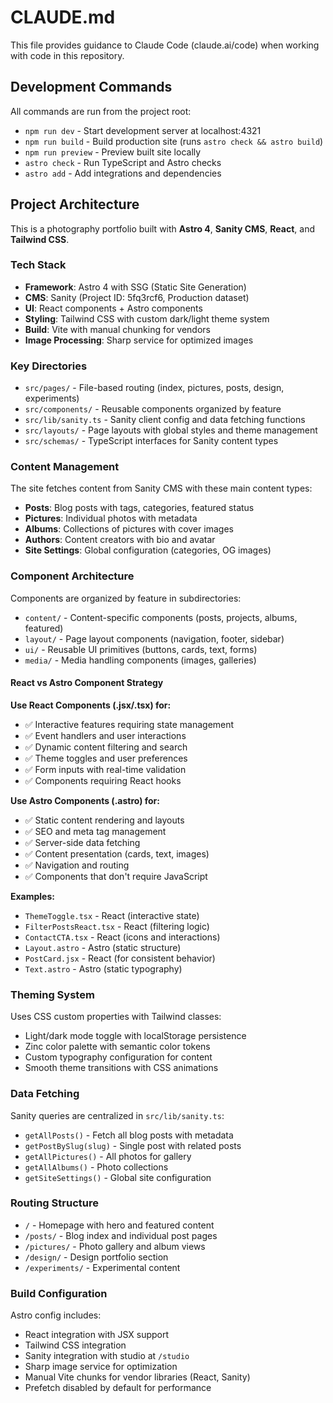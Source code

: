 # CLAUDE.md

This file provides guidance to Claude Code (claude.ai/code) when working with code in this repository.

## Development Commands

All commands are run from the project root:

- `npm run dev` - Start development server at localhost:4321
- `npm run build` - Build production site (runs `astro check && astro build`)
- `npm run preview` - Preview built site locally
- `astro check` - Run TypeScript and Astro checks
- `astro add` - Add integrations and dependencies

## Project Architecture

This is a photography portfolio built with **Astro 4**, **Sanity CMS**, **React**, and **Tailwind CSS**.

### Tech Stack
- **Framework**: Astro 4 with SSG (Static Site Generation)
- **CMS**: Sanity (Project ID: 5fq3rcf6, Production dataset)
- **UI**: React components + Astro components
- **Styling**: Tailwind CSS with custom dark/light theme system
- **Build**: Vite with manual chunking for vendors
- **Image Processing**: Sharp service for optimized images

### Key Directories

- `src/pages/` - File-based routing (index, pictures, posts, design, experiments)
- `src/components/` - Reusable components organized by feature
- `src/lib/sanity.ts` - Sanity client config and data fetching functions
- `src/layouts/` - Page layouts with global styles and theme management
- `src/schemas/` - TypeScript interfaces for Sanity content types

### Content Management

The site fetches content from Sanity CMS with these main content types:
- **Posts**: Blog posts with tags, categories, featured status
- **Pictures**: Individual photos with metadata
- **Albums**: Collections of pictures with cover images
- **Authors**: Content creators with bio and avatar
- **Site Settings**: Global configuration (categories, OG images)

### Component Architecture

Components are organized by feature in subdirectories:
- `content/` - Content-specific components (posts, projects, albums, featured)
- `layout/` - Page layout components (navigation, footer, sidebar)
- `ui/` - Reusable UI primitives (buttons, cards, text, forms)
- `media/` - Media handling components (images, galleries)

#### **React vs Astro Component Strategy**

**Use React Components (.jsx/.tsx) for:**
- ✅ Interactive features requiring state management
- ✅ Event handlers and user interactions
- ✅ Dynamic content filtering and search
- ✅ Theme toggles and user preferences
- ✅ Form inputs with real-time validation
- ✅ Components requiring React hooks

**Use Astro Components (.astro) for:**
- ✅ Static content rendering and layouts
- ✅ SEO and meta tag management
- ✅ Server-side data fetching
- ✅ Content presentation (cards, text, images)
- ✅ Navigation and routing
- ✅ Components that don't require JavaScript

**Examples:**
- `ThemeToggle.tsx` - React (interactive state)
- `FilterPostsReact.tsx` - React (filtering logic)
- `ContactCTA.tsx` - React (icons and interactions)
- `Layout.astro` - Astro (static structure)
- `PostCard.jsx` - React (for consistent behavior)
- `Text.astro` - Astro (static typography)

### Theming System

Uses CSS custom properties with Tailwind classes:
- Light/dark mode toggle with localStorage persistence
- Zinc color palette with semantic color tokens
- Custom typography configuration for content
- Smooth theme transitions with CSS animations

### Data Fetching

Sanity queries are centralized in `src/lib/sanity.ts`:
- `getAllPosts()` - Fetch all blog posts with metadata
- `getPostBySlug(slug)` - Single post with related posts
- `getAllPictures()` - All photos for gallery
- `getAllAlbums()` - Photo collections
- `getSiteSettings()` - Global site configuration

### Routing Structure

- `/` - Homepage with hero and featured content
- `/posts/` - Blog index and individual post pages
- `/pictures/` - Photo gallery and album views  
- `/design/` - Design portfolio section
- `/experiments/` - Experimental content

### Build Configuration

Astro config includes:
- React integration with JSX support
- Tailwind CSS integration
- Sanity integration with studio at `/studio`
- Sharp image service for optimization
- Manual Vite chunks for vendor libraries (React, Sanity)
- Prefetch disabled by default for performance